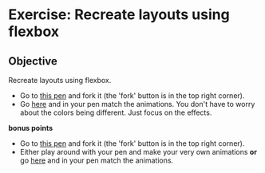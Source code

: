 # Exercise: Recreate layouts using flexbox

## Objective
Recreate layouts using flexbox.

- Go to [this pen](https://codepen.io/Chelsea-Dover/pen/rzOyaY?editors=1100) and fork it (the 'fork' button is in the top right corner).
- Go [here](https://codepen.io/Chelsea-Dover/pen/ygNwej) and in your pen match the animations. You don't have to worry about the colors being different. Just focus on the effects.

**bonus points**

- Go to [this pen](https://codepen.io/Chelsea-Dover/pen/EmOGep) and fork it (the 'fork' button is in the top right corner).
- Either play around with your pen and make your very own animations **or** go [here](https://codepen.io/Chelsea-Dover/pen/EmOGep?editors=1100) and in your pen match the animations.

